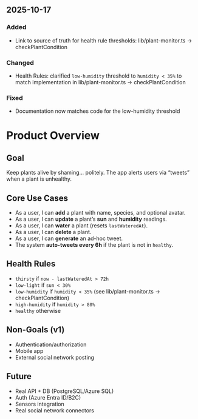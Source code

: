 ## 2025-10-17
### Added
- Link to source of truth for health rule thresholds: lib/plant-monitor.ts → checkPlantCondition

### Changed
- Health Rules: clarified `low-humidity` threshold to `humidity < 35%` to match implementation in
  lib/plant-monitor.ts → checkPlantCondition

### Fixed
- Documentation now matches code for the low-humidity threshold

# Product Overview

## Goal
Keep plants alive by shaming… politely. The app alerts users via “tweets” when a plant is unhealthy.

## Core Use Cases
- As a user, I can **add** a plant with name, species, and optional avatar.
- As a user, I can **update** a plant’s **sun** and **humidity** readings.
- As a user, I can **water** a plant (resets `lastWateredAt`).
- As a user, I can **delete** a plant.
- As a user, I can **generate** an ad-hoc tweet.
- The system **auto-tweets every 6h** if the plant is not in `healthy`.

## Health Rules
- `thirsty` if `now - lastWateredAt > 72h`
- `low-light` if `sun < 30%`
- `low-humidity` if `humidity < 35%` (see lib/plant-monitor.ts → checkPlantCondition)
- `high-humidity` if `humidity > 80%`
- `healthy` otherwise

## Non-Goals (v1)
- Authentication/authorization
- Mobile app
- External social network posting

## Future
- Real API + DB (PostgreSQL/Azure SQL)
- Auth (Azure Entra ID/B2C)
- Sensors integration
- Real social network connectors
